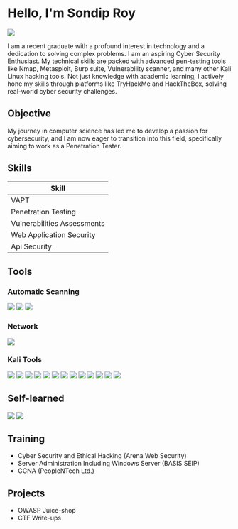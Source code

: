 # Hello, I'm Sondip Roy
<a href="https://www.linkedin.com/in/sondiproy0/"><img src="https://img.shields.io/badge/-LinkedIn-0072b1?&style=for-the-badge&logo=linkedin&logoColor=white" /></a>


I am a recent graduate with a profound interest in technology and a dedication to solving complex problems. I am an aspiring Cyber Security Enthusiast. My technical skills are packed with advanced pen-testing tools like Nmap, Metasploit, Burp suite, Vulnerability scanner, and many other Kali Linux hacking tools. Not just knowledge with academic learning, I actively hone my skills through platforms like TryHackMe and HackTheBox, solving real-world cyber security challenges.

## Objective

My journey in computer science has led me to develop a passion for cybersecurity, and I am now eager to transition into this field, specifically aiming to work as a Penetration Tester.

## Skills

| Skill                                         |
|-----------------------------------------------|
| VAPT                                          |
| Penetration Testing                           |
| Vulnerabilities Assessments                   |
| Web Application Security                      |
| Api Security                                  |

## Tools

### Automatic Scanning
<div>
    <img src="https://img.shields.io/badge/-Nessus-289BF1?style=for-the-badge&logo=Nessus&logoColor=white" />
    <img src="https://img.shields.io/badge/-Acunetix-000000?style=for-the-badge&logo=Acunetix&logoColor=white" />
    <img src="https://img.shields.io/badge/-OpenVAS-2B2D42?style=for-the-badge&logo=OpenVAS&logoColor=white" />
</div>

### Network
<div>
    <img src="https://img.shields.io/badge/-Wireshark-1679A7?&style=for-the-badge&logo=Wireshark&logoColor=white" />
</div>

### Kali Tools
<div>
    <img src="https://img.shields.io/badge/-Burp_Suite-FF6347?style=for-the-badge&logo=BurpSuite&logoColor=white" />
    <img src="https://img.shields.io/badge/-nmap-2C2D72?style=for-the-badge&logo=nmap&logoColor=white" />
    <img src="https://img.shields.io/badge/-Nikto-000000?style=for-the-badge&logo=Nikto&logoColor=white" />
    <img src="https://img.shields.io/badge/-Nuclei-4C566A?style=for-the-badge&logo=Nuclei&logoColor=white" />
    <img src="https://img.shields.io/badge/-sqlmap-CC0000?style=for-the-badge&logo=sqlmap&logoColor=white" />
    <img src="https://img.shields.io/badge/-dirsearch-008000?style=for-the-badge&logoColor=white" />
    <img src="https://img.shields.io/badge/-ffuf-00599C?style=for-the-badge&logo=Go&logoColor=white" />
    <img src="https://img.shields.io/badge/-httpx-FF5733?style=for-the-badge&logoColor=white" />
    <img src="https://img.shields.io/badge/-subfinder-FF8C00?style=for-the-badge&logoColor=white" />
    <img src="https://img.shields.io/badge/-Katana-FF69B4?style=for-the-badge&logoColor=white" />
    <img src="https://img.shields.io/badge/-gau-24292F?style=for-the-badge&logo=GitHub&logoColor=white" />
    <img src="https://img.shields.io/badge/-John_the_Ripper-272822?style=for-the-badge&logoColor=white" />
    <img src="https://img.shields.io/badge/-Hashcat-3498DB?style=for-the-badge&logo=Hashcat&logoColor=white" />
</div>


## Self-learned
<div>
    <img src="https://img.shields.io/badge/-Network%2B-00AEEF?style=for-the-badge&logo=CompTIA&logoColor=white" />
    <img src="https://img.shields.io/badge/-Security%2B-003B57?style=for-the-badge&logo=CompTIA&logoColor=white" />
</div>

## Training
- Cyber Security and Ethical Hacking (Arena Web Security)
- Server Administration Including Windows Server (BASIS SEIP)
- CCNA (PeopleNTech Ltd.)
  
## Projects
- OWASP Juice-shop
- CTF Write-ups
